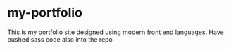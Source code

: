 # my-portfolio
This is my portfolio site designed using modern front end languages. Have pushed sass code also into the repo
